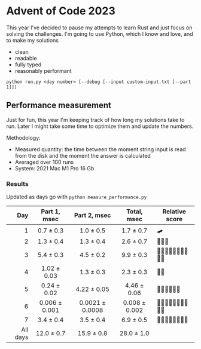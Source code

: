 # Advent of Code 2023

This year I've decided to pause my attempts to learn Rust and just focus on solving the challenges.
I'm going to use Python, which I know and love, and to make my solutions
- clean
- readable
- fully typed
- reasonably performant

```shell
python run.py <day number> [--debug [--input custom-input.txt [--part 1]]]
```

## Performance measurement

Just for fun, this year I'm keeping track of how long my solutions take to run. Later I might take some time to
optimize them and update the numbers.

Methodology:
- Measured quantity: the time between the moment string input is read from the disk and the moment the answer is calculated
- Averaged over 100 runs
- System: 2021 Mac M1 Pro 16 Gb 

### Results

Updated as days go with `python measure_performance.py`

<!-- generated table start -->
**Day** | **Part 1**, msec | **Part 2**, msec | **Total**, msec | **Relative score**
---: | :---: | :---: | :---: | ---
1 | 0.7 ± 0.3 | 1.0 ± 0.5 | 1.7 ± 0.7 | 🛹
2 | 1.3 ± 0.4 | 1.3 ± 0.4 | 2.6 ± 0.7 | 🐢🐢🐢
3 | 5.4 ± 0.3 | 4.5 ± 0.2 | 9.9 ± 0.3 | 🐢🐢🐢🐢🐢🐢🐢🐢🐢🐢
4 | 1.02 ± 0.03 | 1.3 ± 0.3 | 2.3 ± 0.3 | 🐢🐢
5 | 0.24 ± 0.02 | 4.22 ± 0.05 | 4.46 ± 0.06 | 🐢🐢🐢🐢🐢🐢
6 | 0.006 ± 0.001 | 0.0021 ± 0.0008 | 0.008 ± 0.002 | 🚀🚀🚀🚀🚀🚀🚀🚀🚀🚀
7 | 3.4 ± 0.4 | 3.5 ± 0.4 | 6.9 ± 0.5 | 🐢🐢🐢🐢🐢🐢🐢🐢
All days | 12.0 ± 0.7 | 15.9 ± 0.8 | 28.0 ± 1.0 | 
<!-- generated table end -->
